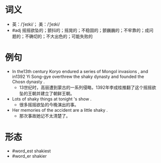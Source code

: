 # 词义
- 英：/ˈʃeɪki/； 美：/ˈʃeɪki/
- #adj 摇摇欲坠的；颤抖的；摇晃的；不稳固的；颤巍巍的；不牢靠的；成问题的；不确切的；不大出色的；可能失败的
# 例句
- In the13th century Koryo endured a series of Mongol invasions , and in1392 Yi Song-gye overthrew the shaky dynasty and founded the Chosn dynasty .
	- 13世纪时，高丽遭到蒙古的一系列侵略，1392年李成桂推翻了这个摇摇欲坠的王朝并建立了朝鲜王朝。
- Lots of shaky things at tonight 's show .
	- 很多摇摇欲坠的今晚演出的事。
- Her memories of the accident are a little shaky .
	- 那次事故她记不太清楚了。
# 形态
- #word_est shakiest
- #word_er shakier

